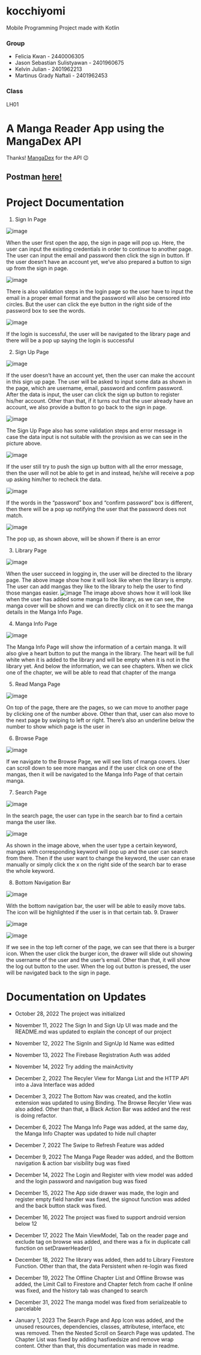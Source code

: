 # kocchiyomi
Mobile Programming Project made with Kotlin

### Group
- Felicia Kwan - 2440006305
- Jason Sebastian Sulistyawan - 2401960675
- Kelvin Julian - 2401962213
- Martinus Grady Naftali - 2401962453


### Class
LH01

# A Manga Reader App using the MangaDex API
Thanks! <a href='https://api.mangadex.org/docs/'>MangaDex</a> for the API 😉

## Postman <a href='https://app.getpostman.com/join-team?invite_code=b7f14b6a982de8934298486a70c55ce5&target_code=74ad2e0efa9109c3df227b61951511ac'>here!</a>

# Project Documentation

1.	Sign In Page

 ![image](./images/1.png)

When the user first open the app, the sign in page will pop up. Here, the user can input the existing credentials in order to continue to another page. The user can input the email and password then click the sign in button. If the user doesn’t have an account yet, we’ve also prepared a button to sign up from the sign in page.

 ![image](./images/2.png)
 
There is also validation steps in the login page so the user have to input the email in a proper email format and the password will also be censored into circles. But the user can click the eye button in the right side of the password box to see the words.

  ![image](./images/3.png)
  
If the login is successful, the user will be navigated to the library page and there will be a pop up saying the login is successful

2.	Sign Up Page

  ![image](./images/4.png)
  
If the user doesn’t have an account yet, then the user can make the account in this sign up page. The user will be asked to input some data as shown in the page, which are username, email, password and confirm password. After the data is input, the user can click the sign up button to register his/her account. Other than that, if it turns out that the user already have an account, we also provide a button to go back to the sign in page.
 
 ![image](./images/5.png)
 
The Sign Up Page also has some validation steps and error message in case the data input is not suitable with the provision as we can see in the picture above. 
 
  ![image](./images/6.png)
  
If the user still try to push the sign up button with all the error message, then the user will not be able to get in and instead, he/she will receive a pop up asking him/her to recheck the data.
 
 ![image](./images/7.png)
 
If the words in the “password” box and “confirm password” box is different, then there will be a pop up notifying the user that the password does not match. 

  ![image](./images/8.jpg)
  
The pop up, as shown above, will be shown if there is an error

3.	Library Page

  ![image](./images/9.png)
  
When the user succeed in logging in, the user will be directed to the library page. The above image show how it will look like when the library is empty. The user can add mangas they like to the library to help the user to find those mangas easier. 
  ![image](./images/10.png)
The image above shows how it will look like when the user has added some manga to the library, as we can see, the manga cover will be shown and we can directly click on it to see the manga details in the Manga Info Page. 

4.	Manga Info Page

  ![image](./images/11.png)
  
The Manga Info Page will show the information of a certain manga. It will also give a heart button to put the manga in the library. The heart will be full white when it is added to the library and will be empty when it is not in the library yet. And below the information, we can see chapters. When we click one of the chapter, we will be able to read that chapter of the manga



5.	Read Manga Page

  ![image](./images/12.png)
  
On top of the page, there are the pages, so we can move to another page by clicking one of the number above. Other than that, user can also move to the next page by swiping to left or right. There’s also an underline below the number to show which page is the user in

6.	Browse Page

  ![image](./images/13.png)
  
If we navigate to the Browse Page, we will see lists of manga covers. User can scroll down to see more mangas and if the user click on one of the mangas, then it will be navigated to the Manga Info Page of that certain manga.

7.	Search Page

  ![image](./images/14.png)
  
In the search page, the user can type in the search bar to find a certain manga the user like.

  ![image](./images/15.png)
  
As shown in the image above, when the user type a certain keyword, mangas with corresponding keyword will pop up and the user can search from there. Then if the user want to change the keyword, the user can erase manually or simply click the x on the right side of the search bar to erase the whole keyword. 

8.	Bottom Navigation Bar

  ![image](./images/16.png)
  
With the bottom navigation bar, the user will be able to easily move tabs. The icon will be highlighted if the user is in that certain tab.
9.	Drawer
  
  ![image](./images/17.png)
  
  ![image](./images/18.png)
  
If we see in the top left corner of the page, we can see that there is a burger icon. When the user click the burger icon, the drawer will slide out showing the username of the user and the user’s email. Other than that, it will show the log out button to the user. When the log out button is pressed, the user will be navigated back to the sign in page.

# Documentation on Updates
-	October 28, 2022
The project was initialized

-	November 11, 2022
The Sign In and Sign Up UI was made and the README.md was updated to explain the concept of our project

-	November 12, 2022
The SignIn and SignUp Id Name was editted

-	November 13, 2022
The Firebase Registration Auth was added

-	November 14, 2022
Try adding the mainActivity

-	December 2, 2022
The Recyler View for Manga List and the HTTP API into a Java Interface was added

-	December 3, 2022
The Bottom Nav was created, and the kotlin extension was updated to using Binding. The Browse Recyler View was also added. Other than that, a Black Action Bar was added and the rest is doing refactor.

-	December 6, 2022
The Manga Info Page was added, at the same day, the Manga Info Chapter was updated to hide null chapter

-	December 7, 2022
The Swipe to Refresh Feature was added

-	December 9, 2022
The Manga Page Reader was added, and the Bottom navigation & action bar visibility bug was fixed

-	December 14, 2022
The Login and Register with view model was added and the login password and navigation bug was fixed

-	December 15, 2022
The App side drawer was made, the login and register empty field handler was fixed, the signout function was added and the back button stack was fixed.

-	December 16, 2022
The project was fixed to support android version below 12

-	December 17, 2022
The Main ViewModel, Tab on the reader page and exclude tag on browse was added, and there was a fix in duplicate call function on setDrawerHeader()

-	December 18, 2022
The library was added, then add to Library Firestore Function. Other than that, the data Persistent when re-login was fixed

-	December 19, 2022
The Offline Chapter List and Offline Browse was added, the Limit Call to Firestore and Chapter fetch from cache If online was fixed, and the history tab was changed to search

-	December 31, 2022
The manga model was fixed from serializeable to parcelable

-	January 1, 2023
The Search Page and App Icon was added, and the unused resources, dependencies, classes, attributese, interface, etc was removed. Then the Nested Scroll on Search Page was updated. The Chapter List was fixed by adding hasfixedsize and remove wrap content. Other than that, this documentation was made in readme.
